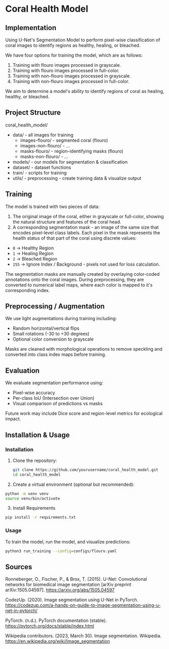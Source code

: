 # Coral Health Model

## Implementation
Using U-Net's Segmentation Model to perform pixel-wise classification of coral images to identify regions as healthy, healing, or bleached.

We have four options for training the model, which are as follows:
1. Training with flouro images processed in grayscale.
2. Training with flouro images processed in full-color.
3. Training with non-flouro images processed in grayscale.
4. Training with non-flouro images processed in full-color.

We aim to determine a model's ability to identify regions of coral as healing, healthy, or bleached.
## Project Structure
coral_health_model/
- data/ - all images for training
    - images-flouro/ - segmented coral (flouro)
    - images-non-flouro/ - ...
    - masks-flouro/ - region-identifying masks (flouro)
    - masks-non-flouro/ - ...
- models/ - our models for segmentation & classification
- dataset/ - dataset functions
- train/ - scripts for training 
- utils/ - preprocessing - create training data & visualize output


## Training 

The model is trained with two pieces of data:
1. The original image of the coral, either in grayscale or full-color, showing the natural structure and features of the coral head.
2. A corresponding segmentation mask - an image of the same size that encodes pixel-level class labels. Each pixel in the mask represents the health status of that part of the coral using discrete values:
- `0` -> Healthy Region 
- `1` -> Healing Region
- `2` -> Bleached Region 
- `255` -> Ignore Index / Background - pixels not used for loss calculation.

The segmentation masks are manually created by overlaying color-coded annotations onto the coral images. During preprocessing, they are converted to numerical label maps, where each color is mapped to it's corresponding index.

## Preprocessing / Augmentation 

We use light augmentations during training including:
- Random horizontal/vertical flips
- Small rotations (-30 to +30 degrees)
- Optional color conversion to grayscale

Masks are cleaned with morphological operations to remove speckling and converted into class index maps before training.

## Evaluation
We evaluate segmentation performance using:
- Pixel-wise accuracy
- Per-class IoU (Intersection over Union)
- Visual comparison of predictions vs masks

Future work may include Dice score and region-level metrics for ecological impact.


## Installation & Usage
### Installation
1. Clone the repository:
   ```bash
   git clone https://github.com/yourusername/coral_health_model.git
   cd coral_health_model
    ```
2. Create a virtual environment (optional but recommended):
```bash
python -m venv venv
source venv/bin/activate
```

3. Install Requirements

```bash
pip install -r requirements.txt
```

### Usage
To train the model, run the model, and visualize predictions:
```bash
python3 run_training --config=configs/flouro.yaml
```

## Sources
Ronneberger, O., Fischer, P., & Brox, T. (2015). U-Net: Convolutional networks for biomedical image segmentation [arXiv preprint arXiv:1505.04597]. https://arxiv.org/abs/1505.04597

CodezUp. (2020). Image segmentation using U-Net in PyTorch. https://codezup.com/a-hands-on-guide-to-image-segmentation-using-u-net-in-pytorch/

PyTorch. (n.d.). PyTorch documentation (stable). https://pytorch.org/docs/stable/index.html

Wikipedia contributors. (2023, March 30). Image segmentation. Wikipedia. https://en.wikipedia.org/wiki/Image_segmentation
